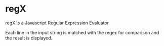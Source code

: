 # regX

regX is a Javascript Regular Expression Evaluator.

Each line in the input string is matched with the regex for comparison and the result is displayed.
